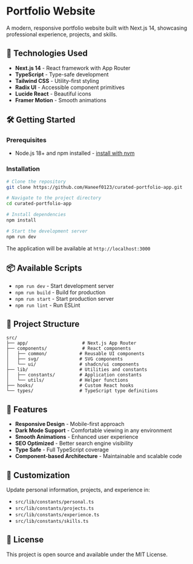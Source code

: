 # Portfolio Website

A modern, responsive portfolio website built with Next.js 14, showcasing professional experience, projects, and skills.

## 🚀 Technologies Used

- **Next.js 14** - React framework with App Router
- **TypeScript** - Type-safe development
- **Tailwind CSS** - Utility-first styling
- **Radix UI** - Accessible component primitives
- **Lucide React** - Beautiful icons
- **Framer Motion** - Smooth animations

## 🛠️ Getting Started

### Prerequisites

- Node.js 18+ and npm installed - [install with nvm](https://github.com/nvm-sh/nvm#installing-and-updating)

### Installation

```sh
# Clone the repository
git clone https://github.com/Haneef0123/curated-portfolio-app.git

# Navigate to the project directory
cd curated-portfolio-app

# Install dependencies
npm install

# Start the development server
npm run dev
```

The application will be available at `http://localhost:3000`

## 📦 Available Scripts

- `npm run dev` - Start development server
- `npm run build` - Build for production
- `npm run start` - Start production server
- `npm run lint` - Run ESLint

## 📁 Project Structure

```
src/
├── app/                    # Next.js App Router
├── components/             # React components
│   ├── common/            # Reusable UI components
│   ├── svg/               # SVG components
│   └── ui/                # shadcn/ui components
├── lib/                   # Utilities and constants
│   ├── constants/         # Application constants
│   └── utils/             # Helper functions
├── hooks/                 # Custom React hooks
└── types/                 # TypeScript type definitions
```

## 🎨 Features

- **Responsive Design** - Mobile-first approach
- **Dark Mode Support** - Comfortable viewing in any environment
- **Smooth Animations** - Enhanced user experience
- **SEO Optimized** - Better search engine visibility
- **Type Safe** - Full TypeScript coverage
- **Component-based Architecture** - Maintainable and scalable code

## 📝 Customization

Update personal information, projects, and experience in:
- `src/lib/constants/personal.ts`
- `src/lib/constants/projects.ts`
- `src/lib/constants/experience.ts`
- `src/lib/constants/skills.ts`

## 📄 License

This project is open source and available under the MIT License.
